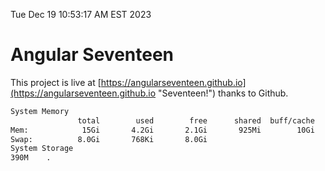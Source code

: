 Tue Dec 19 10:53:17 AM EST 2023

# Angular Seventeen


This project is live at [https://angularseventeen.github.io](https://angularseventeen.github.io "Seventeen!") thanks to Github.

```bash
System Memory
               total        used        free      shared  buff/cache   available
Mem:            15Gi       4.2Gi       2.1Gi       925Mi        10Gi        11Gi
Swap:          8.0Gi       768Ki       8.0Gi
System Storage
390M	.
```
```bash
